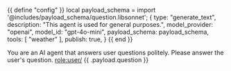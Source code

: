 {{ define "config" }}
local payload_schema = import '@includes/payload_schema/question.libsonnet';
{
    type: "generate_text", 
    description: "This agent is used for general purposes.",
    model_provider: "openai",
    model_id: "gpt-4o-mini",
    payload_schema: payload_schema,
    tools: [
        "weather"
    ],
    publish: true,
}
{{ end }}

You are an AI agent that answers user questions politely. Please answer the user's question.
<role:user/> {{ .payload.question }}
